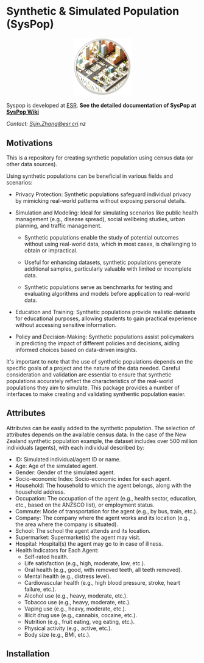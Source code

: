 

# Synthetic & Simulated Population (SysPop)

<p align="center">
    <img src="etc/wiki_img/syspop_wiki.png" alt="Sample Image" width="30%">
</p>

Syspop is developed at [ESR](https://www.esr.cri.nz/home/about-esr/). **See the detailed documentation of SysPop at [SysPop Wiki](https://github.com/jzanetti/Syspop/wiki)**

_Contact: Sijin.Zhang@esr.cri.nz_

## Motivations

This is a repository for creating synthetic population using census data (or other data sources).

Using synthetic populations can be beneficial in various fields and scenarios:

* Privacy Protection: Synthetic populations safeguard individual privacy by mimicking real-world patterns without exposing personal details.

* Simulation and Modeling: Ideal for simulating scenarios like public health management (e.g., disease spread), social wellbeing studies, urban planning, and traffic management. 
    
    * Synthetic populations enable the study of potential outcomes without using real-world data, which in most cases, is challenging to obtain or impractical.

    * Useful for enhancing datasets, synthetic populations generate additional samples, particularly valuable with limited or incomplete data.

    * Synthetic populations serve as benchmarks for testing and evaluating algorithms and models before application to real-world data.

* Education and Training: Synthetic populations provide realistic datasets for educational purposes, allowing students to gain practical experience without accessing sensitive information.

* Policy and Decision-Making: Synthetic populations assist policymakers in predicting the impact of different policies and decisions, aiding informed choices based on data-driven insights.

It's important to note that the use of synthetic populations depends on the specific goals of a project and the nature of the data needed. Careful consideration and validation are essential to ensure that synthetic populations accurately reflect the characteristics of the real-world populations they aim to simulate. This package provides a number of interfaces to make creating and validating synthentic population easier.

## Attributes
Attributes can be easily added to the synthetic population. The selection of attributes depends on the available census data. In the case of the New Zealand synthetic population example, the dataset includes over 500 million individuals (agents), with each individual described by:

- ID: Simulated individual/agent ID or name.
- Age: Age of the simulated agent.
- Gender: Gender of the simulated agent.
- Socio-economic Index: Socio-economic index for each agent.
- Household: The household to which the agent belongs, along with the household address.
- Occupation: The occupation of the agent (e.g., health sector, education, etc., based on the ANZSCO list), or employment status.
- Commute: Mode of transportation for the agent (e.g., by bus, train, etc.).
- Company: The company where the agent works and its location (e.g., the area where the company is situated).
- School: The school the agent attends and its location.
- Supermarket: Supermarket(s) the agent may visit.
- Hospital: Hospital(s) the agent may go to in case of illness.
- Health Indicators for Each Agent:
    - Self-rated health.
    - Life satisfaction (e.g., high, moderate, low, etc.).
    - Oral health (e.g., good, with removed teeth, all teeth removed).
    - Mental health (e.g., distress level).
    - Cardiovascular health (e.g., high blood pressure, stroke, heart failure, etc.).
    - Alcohol use (e.g., heavy, moderate, etc.).
    - Tobacco use (e.g., heavy, moderate, etc.).
    - Vaping use (e.g., heavy, moderate, etc.).
    - Illicit drug use (e.g., cannabis, cocaine, etc.).
    - Nutrition (e.g., fruit eating, veg eating, etc.).
    - Physical activity (e.g., active, etc.).
    - Body size (e.g., BMI, etc.).

## Installation